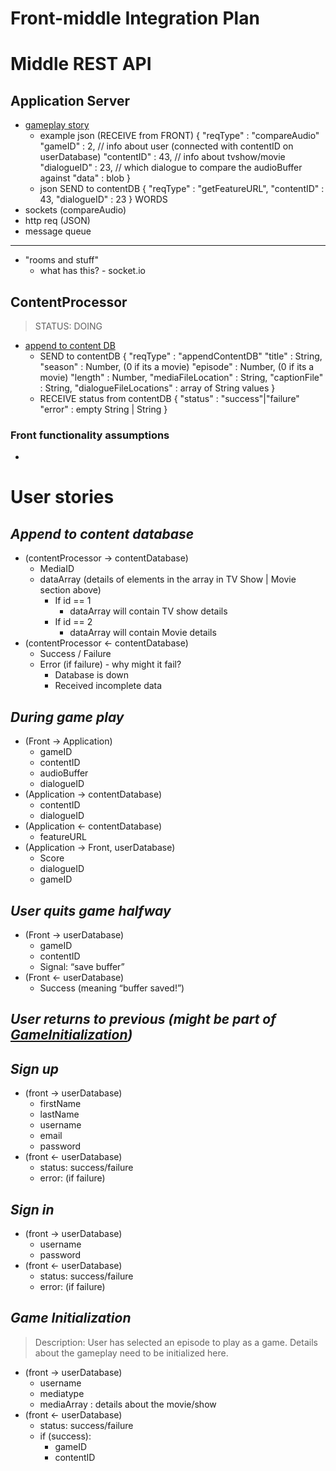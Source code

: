 # Front-middle Integration Plan
# Middle REST API
## Application Server
- [gameplay story](#during-game-play)
    - example json (RECEIVE from FRONT)
        {
            "reqType" : "compareAudio"
            "gameID" : 2,  // info about user (connected with contentID on userDatabase)
            "contentID" : 43, // info about tvshow/movie
            "dialogueID" : 23, // which dialogue to compare the audioBuffer against
            "data" : blob 
        }
    - json SEND to contentDB
        {
            "reqType" : "getFeatureURL",
            "contentID" : 43,
            "dialogueID" : 23
        }
WORDS
- sockets (compareAudio)
- http req (JSON)
- message queue 
----------------------
- "rooms and stuff" 
    - what has this? - socket.io

## ContentProcessor
> STATUS: DOING
- [append to content DB](#append-to-content-database) 
    - SEND to contentDB
        {
            "reqType" : "appendContentDB"
            "title" : String,
            "season" : Number, (0 if its a movie)
            "episode" : Number, (0 if its a movie)
            "length" : Number,
            "mediaFileLocation" : String,
            "captionFile" : String,
            "dialogueFileLocations" : array of String values
        }
    - RECEIVE status from contentDB
        {
            "status" : "success"|"failure"
            "error" : empty String | String
        }


### Front functionality assumptions
- 

# User stories
## *Append to content database*
- (contentProcessor → contentDatabase)
    - MediaID
    - dataArray (details of elements in the array in TV Show | Movie section above)
        - If id == 1
            - dataArray will contain TV show details
        - If id == 2
            - dataArray will contain Movie details
- (contentProcessor ← contentDatabase)
    - Success / Failure
    - Error (if failure) - why might it fail?
        - Database is down
        - Received incomplete data

## *During game play*
- (Front → Application)
    - gameID
    - contentID
    - audioBuffer
    - dialogueID
- (Application → contentDatabase)
    - contentID
    - dialogueID
- (Application ← contentDatabase)
    - featureURL
- (Application → Front, userDatabase)
    - Score
    - dialogueID
    - gameID

## *User quits game halfway*
- (Front → userDatabase)
    - gameID
    - contentID
    - Signal: “save buffer”
- (Front ← userDatabase)
    - Success (meaning “buffer saved!”)

## *User returns to previous (might be part of [GameInitialization](#game-initialization))*

## *Sign up*
- (front → userDatabase)
    - firstName
    - lastName
    - username
    - email
    - password
- (front ← userDatabase)
    - status: success/failure
    - error: (if failure)

## *Sign in*
- (front → userDatabase)
    - username
    - password
- (front ← userDatabase)
    - status: success/failure
    - error: (if failure)

## *Game Initialization*
> Description: User has selected an episode to play as a game. Details about the gameplay need to be initialized here.
- (front → userDatabase)
    - username
    - mediatype
    - mediaArray : details about the movie/show
- (front ← userDatabase)
    - status: success/failure
    - if (success): 
        - gameID
        - contentID





